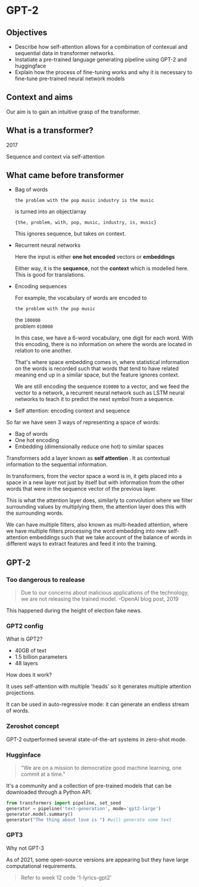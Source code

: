 # GPT-2
## Objectives
* Describe how self-attention allows for a combination of contexual and sequential data in transformer networks.
* Instatiate a pre-trained language generating pipeline using GPT-2 and huggingface
* Explain how the process of fine-tuning works and why it is necessary to fine-tune pre-trained neural network models

## Context and aims
Our aim is to gain an intuitive grasp of the transformer.

## What is a transformer?
2017

Sequence and context via self-attention

## What came before transformer
* Bag of words

    `the problem with the pop music industry is the music`

    is turned into an object/array

    `{the, problem, with, pop, music, industry, is, music}`

    This ignores sequence, but takes on context.

* Recurrent neural networks
  
  Here the input is either **one hot encoded** vectors or **embeddings**

  Either way, it is the **sequence**, not the **context** which is modelled here. This is good for translations.

* Encoding sequences
  
  For example, the vocabulary of words are encoded to

  `the problem with the pop music`

  the `100000`  
  problem `010000`

  In this case, we have a 6-word vocabulary, one digit for each word. With this encoding, there is no information on where the words are located in relation to one another.

  That's where space embedding comes in, where statistical information on the words is recorded such that words that tend to have related meaning end up in a similar space, but the feature ignores context.

  We are still encoding the sequence `010000` to a vector, and we feed the vector to a network, a recurrent neural network such as LSTM neural networks to teach it to predict the next symbol from a sequence.

* Self attention: encoding context and sequence

So far we have seen 3 ways of representing a space of words:
* Bag of words
* One hot encoding
* Embedding (dimensionally reduce one hot) to similar spaces

Transformers add a layer known as **self attention** . It as contextual information to the sequential information.

In transformers, from the vector space a word is in, it gets placed into a space in a new layer not just by itself but with information from the other words that were in the sequence vector of the previous layer.

This is what the attention layer does, similarly to convolution where we filter surrounding values by multiplying them, the attention layer does this with the surrounding words.

We can have multiple filters, also known as multi-headed attention, where we have multiple filters processing the word embedding into new self-attention embeddings such that we take account of the balance of words in different ways to extract features and feed it into the training.

## GPT-2

### Too dangerous to realease
> Due to our concerns about malicious applications of the technology, we are not releasing the trained model. -OpenAI blog post, 2019

This happened during the height of election fake news.

### GPT2 config
What is GPT2?
* 40GB of text
* 1.5 billion parameters
* 48 layers

How does it work?

It uses self-attention with multiple 'heads' so it generates multiple attention projections.

It can be used in auto-regressive mode: it can generate an endless stream of words.

### Zeroshot concept
GPT-2 outperformed several state-of-the-art systems in zero-shot mode.

### Hugginface
>"We are on a mission to democratize good machine learning, one commit at a time."

It's a community and a collection of pre-trained models that can be downloaded through a Python API.

```Python
from transformers import pipeline, set_seed
generator = pipeline('text-generation', mode='gpt2-large')
generator.model.summary()
generator("The thing about love is ") #will generate some text
```

### GPT3
Why not GPT-3

As of 2021, some open-source versions are appearing but they have large computational requirements.

>Refer to week 12 code '1-lyrics-gpt2'
